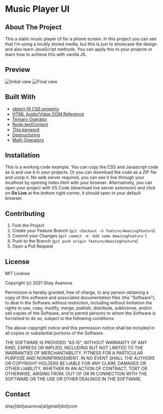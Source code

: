 # Music Player UI

## About The Project
This a static music player UI for a phone screen.
In this project you can see that I'm using a locally stored media, but this is just to showcase the design and also learn JavaScript methods.
You can apply this to your projects or learn how to achieve this with vanilla JS. 
## Preview

![Initial view](media/image1.gif)
![Final view](media/image2.gif)

## Built With

- [object-fit CSS property](https://developer.mozilla.org/en-US/docs/Web/CSS/object-fit)
- [HTML Auido/Vidoe DOM Reference](https://www.w3schools.com/tags/ref_av_dom.asp)
- [Ternary Operator](https://developer.mozilla.org/en-US/docs/Web/JavaScript/Reference/Operators/Conditional_Operator)
- [Node.textContent](https://developer.mozilla.org/en-US/docs/Web/API/Node/textContent)
- [This keyword](https://www.w3schools.com/js/js_this.asp)
- [Destructuring](https://developer.mozilla.org/en-US/docs/Web/JavaScript/Reference/Operators/Destructuring_assignment)
- [Math Operators](https://developer.mozilla.org/en-US/docs/Web/JavaScript/Reference/Operators)

## Installation

This is a working code example.
You can copy the CSS and Javascript code as is and use it in your projects.
Or you can download the code as a ZIP file and unzip it. No web server required, you can see it live through your localhost by opening index.html with your browser. Alternatively, you can open your project with VS Code (download live server extension) and click on **Go Live** at the bottom right corner, it should open in your default browser.

## Contributing

1. Fork the Project
2. Create your Feature Branch (`git checkout -b feature/AmazingFeature`)
3. Commit your Changes (`git commit -m 'Add some AmazingFeature'`)
4. Push to the Branch (`git push origin feature/AmazingFeature`)
5. Open a Pull Request

## License

MIT License

Copyright (c) 2021 Shay Asanova

Permission is hereby granted, free of charge, to any person obtaining a copy
of this software and associated documentation files (the "Software"), to deal
in the Software without restriction, including without limitation the rights
to use, copy, modify, merge, publish, distribute, sublicense, and/or sell
copies of the Software, and to permit persons to whom the Software is
furnished to do so, subject to the following conditions:

The above copyright notice and this permission notice shall be included in all
copies or substantial portions of the Software.

THE SOFTWARE IS PROVIDED "AS IS", WITHOUT WARRANTY OF ANY KIND, EXPRESS OR
IMPLIED, INCLUDING BUT NOT LIMITED TO THE WARRANTIES OF MERCHANTABILITY,
FITNESS FOR A PARTICULAR PURPOSE AND NONINFRINGEMENT. IN NO EVENT SHALL THE
AUTHORS OR COPYRIGHT HOLDERS BE LIABLE FOR ANY CLAIM, DAMAGES OR OTHER
LIABILITY, WHETHER IN AN ACTION OF CONTRACT, TORT OR OTHERWISE, ARISING FROM,
OUT OF OR IN CONNECTION WITH THE SOFTWARE OR THE USE OR OTHER DEALINGS IN THE
SOFTWARE.

## Contact

shay[dot]asanova[at]gmail[dot]com
